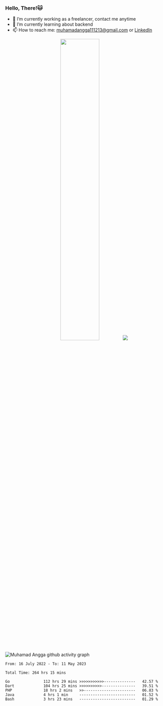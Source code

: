 
### Hello, There!🐱

- 🔭 I’m currently working as a freelancer, contact me anytime
- 🌱 I’m currently learning about backend
- 📫 How to reach me: [muhamadangga111213@gmail.com](mailto:muhamadangga111213@gmail.com) or [LinkedIn](https://www.linkedin.com/in/muhamad-angga)

<p align="center">
    <img width="49.5%" src="https://github-readme-stats.vercel.app/api?username=muhangga&count_private=true&theme=ocean_dark&show_icons=true" />
    &nbsp;
    <img src="https://github-readme-stats.vercel.app/api/top-langs/?username=muhangga&langs_count=8&layout=compact&theme=ocean_dark&show_icons=true" />
</p>

![Muhamad Angga github activity graph](https://github-readme-activity-graph.cyclic.app/graph?username=muhangga&custom_title=Angga&color=708090&theme=github-dark)


<!--START_SECTION:waka-->

```text
From: 16 July 2022 - To: 11 May 2023

Total Time: 264 hrs 15 mins

Go               112 hrs 29 mins >>>>>>>>>>>--------------   42.57 %
Dart             104 hrs 25 mins >>>>>>>>>>---------------   39.51 %
PHP              18 hrs 2 mins   >>-----------------------   06.83 %
Java             4 hrs 1 min     -------------------------   01.52 %
Bash             3 hrs 23 mins   -------------------------   01.29 %
```

<!--END_SECTION:waka-->
